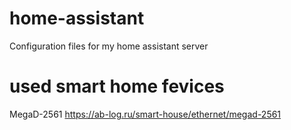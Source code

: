 # home-assistant
Configuration files for my home assistant server

# used smart home fevices
MegaD-2561 https://ab-log.ru/smart-house/ethernet/megad-2561

